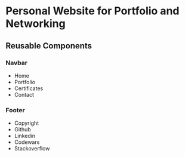 # Personal Website for Portfolio and Networking

## Reusable Components

### Navbar

- Home
- Portfolio
- Certificates
- Contact

### Footer

- Copyright
- Github
- Linkedin
- Codewars
- Stackoverflow
